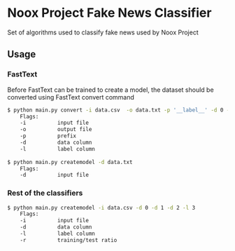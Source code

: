 # Noox Project Fake News Classifier
Set of algorithms used to classify fake news used by Noox Project

## Usage
### FastText
Before FastText can be trained to create a model, the dataset should be converted using FastText convert command
```sh
$ python main.py convert -i data.csv  -o data.txt -p '__label__' -d 0 -d 1 -d 2 -l 3
    Flags: 
    -i          input file
    -o          output file
    -p          prefix
    -d          data column
    -l          label column
    
$ python main.py createmodel -d data.txt
    Flags:
    -d          input file
```
### Rest of the classifiers
```sh
$ python main.py createmodel -i data.csv -d 0 -d 1 -d 2 -l 3
    Flags:
    -i          input file
    -d          data column
    -l          label column
    -r          training/test ratio